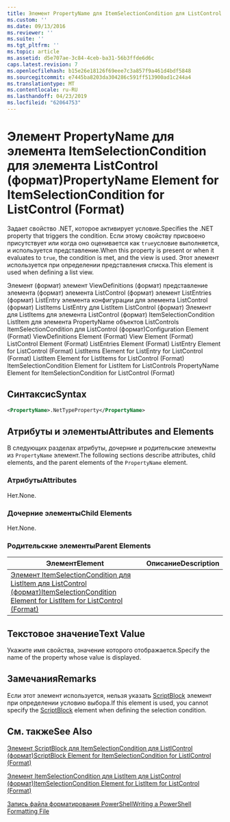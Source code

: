 ```yaml
---
title: Элемент PropertyName для ItemSelectionCondition для ListControl (формат) | Документация Майкрософт
ms.custom: ''
ms.date: 09/13/2016
ms.reviewer: ''
ms.suite: ''
ms.tgt_pltfrm: ''
ms.topic: article
ms.assetid: d5e707ae-3c84-4ceb-ba31-56b3ffde6d6c
caps.latest.revision: 7
ms.openlocfilehash: b15e26e18126f69eee7c3a857f9a461d4bdf5848
ms.sourcegitcommit: e7445ba8203da304286c591ff513900ad1c244a4
ms.translationtype: MT
ms.contentlocale: ru-RU
ms.lasthandoff: 04/23/2019
ms.locfileid: "62064753"
---
```

# <a name="propertyname-element-for-itemselectioncondition-for-listcontrol-format"></a><span data-ttu-id="5c677-102">Элемент PropertyName для элемента ItemSelectionCondition для элемента ListControl (формат)</span><span class="sxs-lookup"><span data-stu-id="5c677-102">PropertyName Element for ItemSelectionCondition for ListControl (Format)</span></span>

<span data-ttu-id="5c677-103">Задает свойство .NET, которое активирует условие.</span><span class="sxs-lookup"><span data-stu-id="5c677-103">Specifies the .NET property that triggers the condition.</span></span> <span data-ttu-id="5c677-104">Если этому свойству присвоено присутствует или когда оно оценивается как `true`условие выполняется, и используется представление.</span><span class="sxs-lookup"><span data-stu-id="5c677-104">When this property is present or when it evaluates to `true`, the condition is met, and the view is used.</span></span> <span data-ttu-id="5c677-105">Этот элемент используется при определении представления списка.</span><span class="sxs-lookup"><span data-stu-id="5c677-105">This element is used when defining a list view.</span></span>

<span data-ttu-id="5c677-106">Элемент (формат) элемент ViewDefinitions (формат) представление элемента (формат) элемента ListControl (формат) элемент ListEntries (формат) ListEntry элемента конфигурации для элемента ListControl (формат) ListItems ListEntry для ListItem ListControl (формат) Элемент для ListItems для элемента ListControl (формат) ItemSelectionCondition ListItem для элемента PropertyName объектов ListControls ItemSelectionCondition для ListControl (формат)</span><span class="sxs-lookup"><span data-stu-id="5c677-106">Configuration Element (Format) ViewDefinitions Element (Format) View Element (Format) ListControl Element (Format) ListEntries Element (Format) ListEntry Element for ListControl (Format) ListItems Element for ListEntry for ListControl (Format) ListItem Element for ListItems for ListControl (Format) ItemSelectionCondition Element for ListItem for ListControls PropertyName Element for ItemSelectionCondition for ListControl (Format)</span></span>

## <a name="syntax"></a><span data-ttu-id="5c677-107">Синтаксис</span><span class="sxs-lookup"><span data-stu-id="5c677-107">Syntax</span></span>

```xml
<PropertyName>.NetTypeProperty</PropertyName>
```

## <a name="attributes-and-elements"></a><span data-ttu-id="5c677-108">Атрибуты и элементы</span><span class="sxs-lookup"><span data-stu-id="5c677-108">Attributes and Elements</span></span>

<span data-ttu-id="5c677-109">В следующих разделах атрибуты, дочерние и родительские элементы из `PropertyName` элемент.</span><span class="sxs-lookup"><span data-stu-id="5c677-109">The following sections describe attributes, child elements, and the parent elements of the `PropertyName` element.</span></span>

### <a name="attributes"></a><span data-ttu-id="5c677-110">Атрибуты</span><span class="sxs-lookup"><span data-stu-id="5c677-110">Attributes</span></span>

<span data-ttu-id="5c677-111">Нет.</span><span class="sxs-lookup"><span data-stu-id="5c677-111">None.</span></span>

### <a name="child-elements"></a><span data-ttu-id="5c677-112">Дочерние элементы</span><span class="sxs-lookup"><span data-stu-id="5c677-112">Child Elements</span></span>

<span data-ttu-id="5c677-113">Нет.</span><span class="sxs-lookup"><span data-stu-id="5c677-113">None.</span></span>

### <a name="parent-elements"></a><span data-ttu-id="5c677-114">Родительские элементы</span><span class="sxs-lookup"><span data-stu-id="5c677-114">Parent Elements</span></span>

|<span data-ttu-id="5c677-115">Элемент</span><span class="sxs-lookup"><span data-stu-id="5c677-115">Element</span></span>|<span data-ttu-id="5c677-116">Описание</span><span class="sxs-lookup"><span data-stu-id="5c677-116">Description</span></span>|
|-------------|-----------------|
|[<span data-ttu-id="5c677-117">Элемент ItemSelectionCondition для ListItem для ListControl (формат)</span><span class="sxs-lookup"><span data-stu-id="5c677-117">ItemSelectionCondition Element for ListItem for ListControl (Format)</span></span>](./itemselectioncondition-element-for-listitem-for-listcontrol-format.md)||

## <a name="text-value"></a><span data-ttu-id="5c677-118">Текстовое значение</span><span class="sxs-lookup"><span data-stu-id="5c677-118">Text Value</span></span>

<span data-ttu-id="5c677-119">Укажите имя свойства, значение которого отображается.</span><span class="sxs-lookup"><span data-stu-id="5c677-119">Specify the name of the property whose value is displayed.</span></span>

## <a name="remarks"></a><span data-ttu-id="5c677-120">Замечания</span><span class="sxs-lookup"><span data-stu-id="5c677-120">Remarks</span></span>

<span data-ttu-id="5c677-121">Если этот элемент используется, нельзя указать [ScriptBlock](./scriptblock-element-for-itemselectioncondition-for-listcontrol-format.md) элемент при определении условию выбора.</span><span class="sxs-lookup"><span data-stu-id="5c677-121">If this element is used, you cannot specify the [ScriptBlock](./scriptblock-element-for-itemselectioncondition-for-listcontrol-format.md) element when defining the selection condition.</span></span>

## <a name="see-also"></a><span data-ttu-id="5c677-122">См. также</span><span class="sxs-lookup"><span data-stu-id="5c677-122">See Also</span></span>

[<span data-ttu-id="5c677-123">Элемент ScriptBlock для ItemSelectionCondition для ListIControl (формат)</span><span class="sxs-lookup"><span data-stu-id="5c677-123">ScriptBlock Element for ItemSelectionCondition for ListIControl (Format)</span></span>](./scriptblock-element-for-itemselectioncondition-for-listcontrol-format.md)

[<span data-ttu-id="5c677-124">Элемент ItemSelectionCondition для ListItem для ListControl (формат)</span><span class="sxs-lookup"><span data-stu-id="5c677-124">ItemSelectionCondition Element for ListItem for ListControl (Format)</span></span>](./itemselectioncondition-element-for-listitem-for-listcontrol-format.md)

[<span data-ttu-id="5c677-125">Запись файла форматирования PowerShell</span><span class="sxs-lookup"><span data-stu-id="5c677-125">Writing a PowerShell Formatting File</span></span>](./writing-a-powershell-formatting-file.md)
